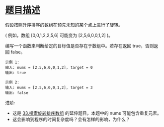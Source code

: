 # [题目描述](https://leetcode-cn.com/problems/search-in-rotated-sorted-array-ii/)

假设按照升序排序的数组在预先未知的某个点上进行了旋转。

( 例如，数组 [0,0,1,2,2,5,6] 可能变为 [2,5,6,0,0,1,2] )。

编写一个函数来判断给定的目标值是否存在于数组中。若存在返回 true，否则返回 false。

```text
示例 1:
输入: nums = [2,5,6,0,0,1,2], target = 0
输出: true

示例 2:
输入: nums = [2,5,6,0,0,1,2], target = 3
输出: false
```

进阶:
- 这是 [33.搜索旋转排序数组](https://leetcode-cn.com/problems/search-in-rotated-sorted-array/description/) 的延伸题目，本题中的 nums  可能包含重复元素。
- 这会影响到程序的时间复杂度吗？会有怎样的影响，为什么？